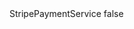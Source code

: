 <?xml version="1.0" encoding="UTF-8"?>
<CustomMetadata xmlns="http://soap.sforce.com/2006/04/metadata">
    <label>StripePaymentService</label>
    <protected>false</protected>
</CustomMetadata>
